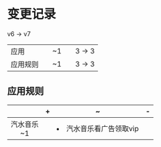 # 变更记录

v6 -> v7

||||||
|-|:-:|:-:|:-:|:-:|
|应用||~1||3 -> 3|
|应用规则||~1||3 -> 3|

## 应用规则

||+|~|-|
|:-:|-|-|-|
|汽水音乐<br>~1||<li>汽水音乐看广告领取vip||
